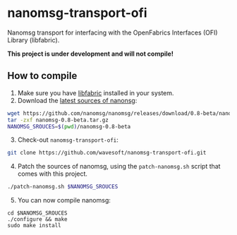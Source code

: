 # nanomsg-transport-ofi

Nanomsg transport for interfacing with the OpenFabrics Interfaces (OFI) Library (libfabric).

__This project is under development and will not compile!__

## How to compile

 1. Make sure you have [libfabric](http://ofiwg.github.io/libfabric/) installed in your system.
 2. Download the [latest sources of nanonsg](https://github.com/nanomsg/nanomsg/releases):
```sh
wget https://github.com/nanomsg/nanomsg/releases/download/0.8-beta/nanomsg-0.8-beta.tar.gz
tar -zxf nanomsg-0.8-beta.tar.gz
NANOMSG_SROUCES=$(pwd)/nanomsg-0.8-beta
``` 
 3. Check-out `nanomsg-transport-ofi`:
```sh
git clone https://github.com/wavesoft/nanomsg-transport-ofi.git
```
 4. Patch the sources of nanomsg, using the `patch-nanomsg.sh` script that comes with this project.
```sh
./patch-nanomsg.sh $NANOMSG_SROUCES
```
 5. You can now compile nanomsg:
```
cd $NANOMSG_SROUCES
./configure && make
sudo make install
```
